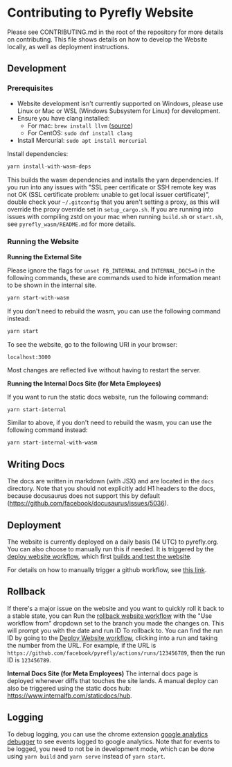 # Contributing to Pyrefly Website

Please see CONTRIBUTING.md in the root of the repository for more details on contributing.
This file shows details on how to develop the Website locally, as well as deployment instructions.

## Development

### Prerequisites

- Website development isn't currently supported on Windows, please use Linux or Mac or WSL (Windows Subsystem for Linux) for development.
- Ensure you have clang installed:
    - For mac: `brew install llvm` ([source](https://github.com/briansmith/ring/issues/1824))
    - For CentOS: `sudo dnf install clang`
- Install Mercurial: `sudo apt install mercurial`

Install dependencies:

```bash
yarn install-with-wasm-deps
```

This builds the wasm dependencies and installs the yarn dependencies.
If you run into any issues with "SSL peer certificate or SSH remote key was not OK (SSL certificate problem: unable to get local issuer certificate)", double check your `~/.gitconfig` that you aren't setting a proxy, as this will override the proxy override set in `setup_cargo.sh`.
If you are running into issues with compiling zstd on your mac when running `build.sh` or `start.sh`, see `pyrefly_wasm/README.md` for more details.

### Running the Website

**Running the External Site**

Please ignore the flags for `unset FB_INTERNAL` and `INTERNAL_DOCS=0` in the following commands, these are commands used to hide information meant to be shown in the internal site.

```bash
yarn start-with-wasm
```

If you don't need to rebuild the wasm, you can use the following command instead:

```bash
yarn start
```

To see the website, go to the following URI in your browser:

```
localhost:3000
```

Most changes are reflected live without having to restart the server.

**Running the Internal Docs Site (for Meta Employees)**

If you want to run the static docs website, run the following command:

```bash
yarn start-internal
```

Similar to above, if you don't need to rebuild the wasm, you can use the following command instead:

```bash
yarn start-internal-with-wasm
```

## Writing Docs

The docs are written in markdown (with JSX) and are located in the `docs` directory. Note that you should not explicitly add H1 headers to the docs, because docusaurus does not support this by default (https://github.com/facebook/docusaurus/issues/5036).

## Deployment

The website is currently deployed on a daily basis (14 UTC) to pyrefly.org. You can also choose to manually run this if needed.
It is triggered by the [deploy website workflow](https://github.com/facebook/pyrefly/actions/workflows/deploy_website.yml), which first [builds and test the website](https://github.com/facebook/pyrefly/actions/workflows/build_and_test_website.yml).

For details on how to manually trigger a github workflow, see [this link](https://docs.github.com/en/actions/managing-workflow-runs-and-deployments/managing-workflow-runs/manually-running-a-workflow).

## Rollback

If there's a major issue on the website and you want to quickly roll it back to a stable state, you can Run the [rollback website workflow](https://github.com/facebook/pyrefly/actions/workflows/rollback_website.yml) with the "Use workflow from" dropdown set to the branch you made the changes on. This will prompt you with the date and run ID To rollback to. You can find the run ID by going to the [Deploy Website workflow](https://github.com/facebook/pyrefly/actions/workflows/deploy_website.yml), clicking into a run and taking the number from the URL. For example, if the URL is `https://github.com/facebook/pyrefly/actions/runs/123456789`, then the run ID is `123456789`.

**Internal Docs Site (for Meta Employees)**
The internal docs page is deployed whenever diffs that touches the site lands. A manual deploy can also be triggered using the static docs hub: https://www.internalfb.com/staticdocs/hub.

## Logging

To debug logging, you can use the chrome extension [google analytics debugger](https://chromewebstore.google.com/detail/google-analytics-debugger/jnkmfdileelhofjcijamephohjechhna) to see events logged to google analytics. Note that for events to be logged, you need to not be in development mode, which can be done using `yarn build` and
`yarn serve` instead of `yarn start`.
